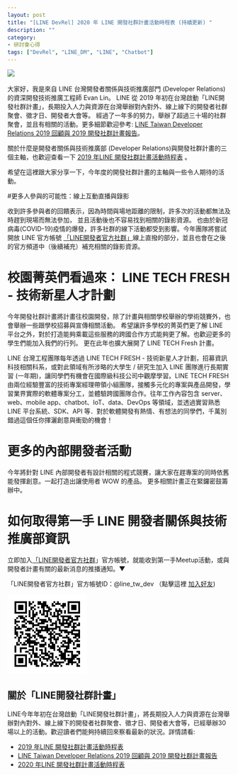 ```yaml
---
layout: post
title: "[LINE DevRel] 2020 年 LINE 開發社群計畫活動時程表 (持續更新) "
description: ""
category: 
- 研討會心得
tags: ["DevRel", "LINE_DM", "LINE", "Chatbot"]
---
```


![](https://engineering.linecorp.com/wp-content/uploads/2019/03/1-2.jpg)



大家好，我是來自 LINE 台灣開發者關係與技術推廣部門 (Developer Relations) 的資深開發技術推廣工程師 Evan Lin。 LINE 從 2019 年初在台灣啟動「LINE開發社群計畫」，長期投入人力與資源在台灣舉辦對內對外、線上線下的開發者社群聚會、徵才日、開發者大會等。 經過了一年多的努力，舉辦了超過三十場的社群聚會，並且有相關的活動。更多細節歡迎參考: [LINE Taiwan Developer Relations 2019 回顧與 2019 開發社群計畫報告](https://engineering.linecorp.com/zh-hant/blog/line-taiwan-developer-relations-2019/)。

關於什麼是開發者關係與技術推廣部  (Developer Relations)與開發社群計畫的三個主軸，也歡迎查看一下 [2019 年LINE 開發社群計畫活動時程表](https://engineering.linecorp.com/zh-hant/blog/line-taiwan-developer-relations-2019-plan/) 。

希望在這裡跟大家分享一下，今年度的開發社群計畫的主軸與一些令人期待的活動。



#更多人參與的可能性：線上互動直播與錄影

收到許多參與者的回饋表示，因為時間與場地距離的限制，許多次的活動都無法及時趕到現場而無法參加， 並且活動後也不容易找到相關的錄影資源。 也由於新冠病毒(COVID-19)疫情的爆發，許多社群的線下活動都受到影響。今年團隊將嘗試開放 LINE 官方帳號 [「LINE開發者官方社群」](https://lin.ee/s5RsZHo)線上直撥的部分，並且也會在之後的官方頻道中（後續補充）補充相關的錄影資源。



# 校園菁英們看過來： LINE TECH FRESH - 技術新星人才計劃

今年開發社群計畫將計畫往校園開發，除了計畫與相關學校舉辦的學術競賽外，也會舉辦一些跟學校招募與宣傳相關活動。 希望讓許多學校的菁英們更了解 LINE 平台之外，對於打造能夠乘載這些服務的跨國合作方式能夠更了解。也歡迎更多的學生們能加入我們的行列。 更在此年也擴大展開了 LINE TECH Fresh 計畫。

LINE 台灣工程團隊每年透過 LINE TECH FRESH - 技術新星人才計劃，招募資訊科技相關科系，或對此領域有所涉略的大學生 / 研究生加入 LINE 團隊進行長期實習 (一年期)，讓同學們有機會在國際級科技公司中觀摩學習。LINE TECH FRESH 由兩位經驗豐富的技術專案經理帶領小組團隊，接觸多元化的專案與產品開發，學習業界實際的軟體專案分工，並體驗跨國團隊合作。往年工作內容包含 server、web、mobile app、chatbot、IoT、data、DevOps 等領域，並透過實習熟悉 LINE 平台系統、SDK、API 等．對於軟體開發有熱情、有想法的同學們，千萬別錯過這個任你揮灑創意與衝勁的機會！



# 更多的內部開發者活動

今年將針對 LINE 內部開發者有設計相關的程式競賽，讓大家在趕專案的同時依舊能發揮創意。一起打造出讓使用者 WOW 的產品。 更多相關計畫正在緊鑼密鼓籌辦中。



# 如何取得第一手 LINE 開發者關係與技術推廣部資訊


立即加入[「LINE開發者官方社群](https://lin.ee/s5RsZHo)」官方帳號，就能收到第一手Meetup活動，或與開發者計畫有關的最新消息的推播通知。▼

「LINE開發者官方社群」官方帳號ID：@line_tw_dev （點擊這裡 [加入好友](https://lin.ee/s5RsZHo))



![](../images/2020/line-tw-dev-qr.png)

## 關於「LINE開發社群計畫」

LINE今年年初在台灣啟動「LINE開發社群計畫」，將長期投入人力與資源在台灣舉辦對內對外、線上線下的開發者社群聚會、徵才日、開發者大會等，已經舉辦30場以上的活動。歡迎讀者們能夠持續回來察看最新的狀況。詳情請看:

- [2019 年LINE 開發社群計畫活動時程表](https://engineering.linecorp.com/zh-hant/blog/line-taiwan-developer-relations-2019-plan/)
- [LINE Taiwan Developer Relations 2019 回顧與 2019 開發社群計畫報告](https://engineering.linecorp.com/zh-hant/blog/line-taiwan-developer-relations-2019/)
- [2020 年LINE 開發社群計畫活動時程表](https://engineering.linecorp.com/zh-hant/blog/2020-line-tw-devrel/)

